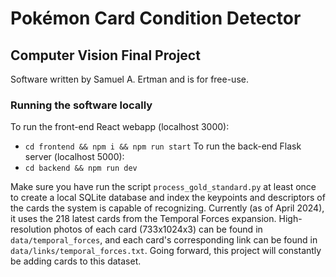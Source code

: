 # Pokémon Card Condition Detector

## Computer Vision Final Project

Software written by Samuel A. Ertman and is for free-use. 

### Running the software locally

To run the front-end React webapp (localhost 3000):
* `cd frontend && npm i && npm run start`
To run the back-end Flask server (localhost 5000):
* `cd backend && npm run dev`

Make sure you have run the script `process_gold_standard.py` at least once to create a local SQLite database and index the keypoints and descriptors of the cards the system is capable of recognizing. Currently (as of April 2024), it uses the 218 latest cards from the Temporal Forces expansion. High-resolution photos of each card (733x1024x3) can be found in `data/temporal_forces`, and each card's corresponding link can be found in `data/links/temporal_forces.txt`. Going forward, this project will constantly be adding cards to this dataset.